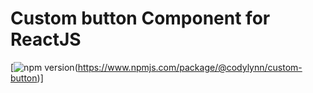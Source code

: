# Custom button Component for ReactJS

[![npm version](https://img.shields.io/npm/v/@codylynn/custom-button.svg)(https://www.npmjs.com/package/@codylynn/custom-button)]
